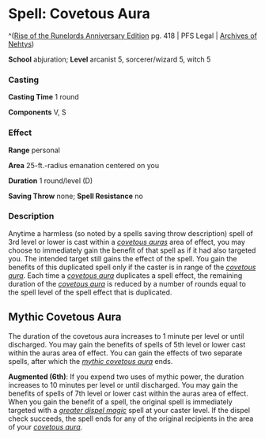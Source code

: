 # Spell: Covetous Aura

^([Rise of the Runelords Anniversary Edition][ss-covetous-aura] pg. 418 | PFS Legal | [Archives of Nehtys][sn-covetous-aura])

**School** abjuration; **Level** arcanist 5, sorcerer/wizard 5, witch 5

### Casting

**Casting Time** 1 round  

**Components** V, S

### Effect

**Range** personal  

**Area** 25-ft.-radius emanation centered on you  

**Duration** 1 round/level (D)  

**Saving Throw** none; **Spell Resistance** no

### Description

Anytime a harmless (so noted by a spells saving throw description) spell of 3rd level or lower is cast within a _[covetous auras]_ area of effect, you may choose to immediately gain the benefit of that spell as if it had also targeted you. The intended target still gains the effect of the spell. You gain the benefits of this duplicated spell only if the caster is in range of the _[covetous aura]_. Each time a _[covetous aura]_ duplicates a spell effect, the remaining duration of the _[covetous aura]_ is reduced by a number of rounds equal to the spell level of the spell effect that is duplicated.

## Mythic Covetous Aura

The duration of the covetous aura increases to 1 minute per level or until discharged. You may gain the benefits of spells of 5th level or lower cast within the auras area of effect. You can gain the effects of two separate spells, after which the _[mythic covetous aura]_ ends.  

**Augmented (6th)**: If you expend two uses of mythic power, the duration increases to 10 minutes per level or until discharged. You may gain the benefits of spells of 7th level or lower cast within the auras area of effect. When you gain the benefit of a spell, the original spell is immediately targeted with a _[greater dispel magic]_ spell at your caster level. If the dispel check succeeds, the spell ends for any of the original recipients in the area of your _[covetous aura]_.

[ss-covetous-aura]: http://paizo.com/products/btpy8tc0
[sn-covetous-aura]: http://www.archivesofnethys.com/SpellDisplay.aspx?ItemName=Covetous%20Aura
[covetous aura]: http://www.archivesofnethys.com/SpellDisplay.aspx?ItemName=covetous%20aura
[greater dispel magic]: http://www.archivesofnethys.com/SpellDisplay.aspx?ItemName=greater%20dispel%20magic
[mythic covetous aura]: http://www.archivesofnethys.com/SpellDisplay.aspx?ItemName=mythic%20covetous%20aura
[covetous auras]: http://www.archivesofnethys.com/SpellDisplay.aspx?ItemName=covetous%20auras